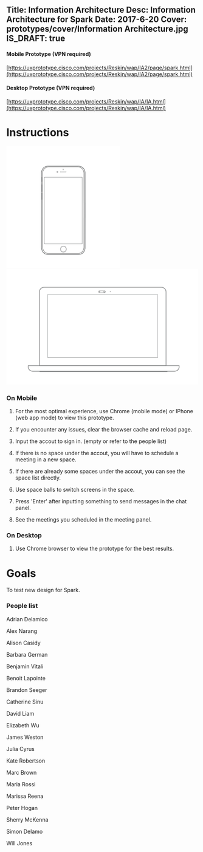 Title: Information Architecture
Desc: Information Architecture for Spark
Date: 2017-6-20
Cover: prototypes/cover/Information Architecture.jpg
IS_DRAFT: true
---

#### Mobile Prototype (VPN required)

[https://uxprototype.cisco.com/projects/Reskin/wap/IA2/page/spark.html](https://uxprototype.cisco.com/projects/Reskin/wap/IA2/page/spark.html)

#### Desktop Prototype (VPN required)

[https://uxprototype.cisco.com/projects/Reskin/wap/IA/IA.html](https://uxprototype.cisco.com/projects/Reskin/wap/IA/IA.html)

# Instructions

![mobile](../../../img_data/prototypes/Mobile-2x.png)
![Desktop](../../../img_data/prototypes/Desktop-2x.png)

### On Mobile

1) For the most optimal experience, use Chrome (mobile mode) or IPhone (web app mode) to view this prototype.

2) If you encounter any issues, clear the  browser cache and reload page.

3) Input the accout to sign in. (empty or refer to the people list)

4) If there is no space under the accout, you will have to schedule a meeting in a new space.

5) If there are already some spaces under the accout, you can see the space list directly.

6) Use space balls to switch screens in the space.

7) Press 'Enter' after inputting something to send messages in the chat panel.

8) See the meetings you scheduled in the meeting panel.

### On Desktop

1) Use Chrome browser to view the prototype for the best results.

# Goals	

To test new design for Spark.

### People list

Adrian Delamico

Alex Narang

Alison Casidy

Barbara German

Benjamin Vitali

Benoit Lapointe

Brandon Seeger

Catherine Sinu

David Liam

Elizabeth Wu

James Weston

Julia Cyrus

Kate Robertson	

Marc Brown

Maria Rossi

Marissa Reena

Peter Hogan

Sherry McKenna

Simon Delamo

Will Jones


